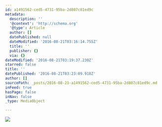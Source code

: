 ```yaml
---
id: a1491562-ced5-4731-95ba-2d807c81ed9c
metadata:
  description: ''
  '@context': 'http://schema.org'
  '@type': Article
  author: []
  datePublished: null
  dateModified: '2016-08-21T03:16:14.755Z'
  title: ''
  publisher: {}
  via: {}
dateModified: '2016-08-21T03:19:37.230Z'
starred: false
title: ''
datePublished: '2016-08-21T03:23:09.918Z'
author: []
sourcePath: _posts/2016-08-21-a1491562-ced5-4731-95ba-2d807c81ed9c.md
inFeed: true
hasPage: false
inNav: false
_type: MediaObject

---
```

![](https://the-grid-user-content.s3-us-west-2.amazonaws.com/bbd4bc09-db0d-45ae-b280-39870f2bfb12.jpg)